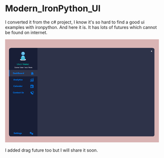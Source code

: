 # Modern_IronPython_UI

I converted it from the c# project, I know it's so hard to find a good ui examples with ironpython. And here it is. It has lots
of futures which cannot be found on internet.

![Image description](modern_ui.png)

I added drag future too but I will share it soon.
